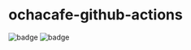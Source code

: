 # ochacafe-github-actions

![badge](https://github.com/oracle-japan/ochacafe-github-actions/actions/workflows/oke_demo_workflow.yaml/badge.svg) ![badge](https://github.com/oracle-japan/ochacafe-github-actions/actions/workflows/simple_demo.yaml/badge.svg) 